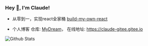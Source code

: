 ### Hey 👋, I'm Claude!

<!--
**claude-hub/claude-hub** is a ✨ _special_ ✨ repository because its `README.md` (this file) appears on your GitHub profile.

Here are some ideas to get you started:

- 🔭 I’m currently working on ...
- 🌱 I’m currently learning ...
- 👯 I’m looking to collaborate on ...
- 🤔 I’m looking for help with ...
- 💬 Ask me about ...
- 📫 How to reach me: ...
- 😄 Pronouns: ...
- ⚡ Fun fact: ...
-->

- 从零到一，实现react全家桶 [build-my-own-react](https://github.com/claude-hub/build-my-own-react)

- 个人博客 仓库: [MyDream](https://github.com/claude-hub/MyDream)， 在线地址: https://claude-gitee.gitee.io

![Github Stats](https://github-readme-stats.vercel.app/api?username=claude-hub&show_icons=true)
